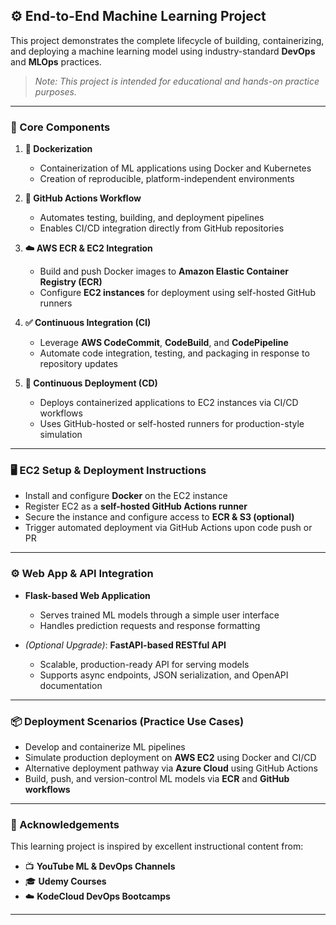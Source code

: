 ## ⚙️ End-to-End Machine Learning Project

This project demonstrates the complete lifecycle of building, containerizing, and deploying a machine learning model using industry-standard **DevOps** and **MLOps** practices.  
>  *Note: This project is intended for educational and hands-on practice purposes.*

---

### 🚀 Core Components

1. **🧱 Dockerization**
   - Containerization of ML applications using Docker and Kubernetes  
   - Creation of reproducible, platform-independent environments

2. **🔁 GitHub Actions Workflow**
   - Automates testing, building, and deployment pipelines  
   - Enables CI/CD integration directly from GitHub repositories

3. **☁️ AWS ECR & EC2 Integration**
   - Build and push Docker images to **Amazon Elastic Container Registry (ECR)**  
   - Configure **EC2 instances** for deployment using self-hosted GitHub runners

4. **✅ Continuous Integration (CI)**
   - Leverage **AWS CodeCommit**, **CodeBuild**, and **CodePipeline**  
   - Automate code integration, testing, and packaging in response to repository updates

5. **🚀 Continuous Deployment (CD)**
   - Deploys containerized applications to EC2 instances via CI/CD workflows  
   - Uses GitHub-hosted or self-hosted runners for production-style simulation

---

### 🖥️ EC2 Setup & Deployment Instructions

- Install and configure **Docker** on the EC2 instance  
- Register EC2 as a **self-hosted GitHub Actions runner**  
- Secure the instance and configure access to **ECR & S3 (optional)**  
- Trigger automated deployment via GitHub Actions upon code push or PR

---

### ⚙️ Web App & API Integration

- **Flask-based Web Application**
   - Serves trained ML models through a simple user interface
   - Handles prediction requests and response formatting

- *(Optional Upgrade)*: **FastAPI-based RESTful API**
   - Scalable, production-ready API for serving models  
   - Supports async endpoints, JSON serialization, and OpenAPI documentation

---

### 📦 Deployment Scenarios (Practice Use Cases)

- Develop and containerize ML pipelines  
- Simulate production deployment on **AWS EC2** using Docker and CI/CD  
- Alternative deployment pathway via **Azure Cloud** using GitHub Actions  
- Build, push, and version-control ML models via **ECR** and **GitHub workflows**

---

### 🙏 Acknowledgements

This learning project is inspired by excellent instructional content from:

- 📺 **YouTube ML & DevOps Channels**  
- 🎓 **Udemy Courses**  
- ☁️ **KodeCloud DevOps Bootcamps**

---
